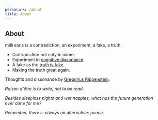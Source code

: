 ```yaml
---
permalink: /about
title: About
---
```


## About

milli eons is a contradiction, an experiment, a fake, a truth.

- Contradiction not only in name.
- Experiment in [cognitive dissonance](/w/cognitive-dissonance).
- A fake as the [truth is fake](/truth).
- Making the truth great again.

Thoughts and dissonance by [Gregorius Rippenstein](https://gregorius.rippenstein.art).

*Raison d'être is to write, not to be read.*

*Besides sleepless nights and wet nappies, what has the future generation ever done for me?*

*Remember, there is always an alternative: peace.*
